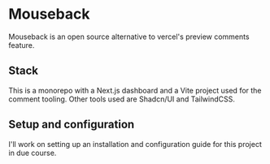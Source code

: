 # Mouseback

Mouseback is an open source alternative to vercel's preview comments feature. 

## Stack

This is a monorepo with a Next.js dashboard and a Vite project used for the comment tooling. Other tools used are Shadcn/UI and TailwindCSS.

## Setup and configuration

I'll work on setting up an installation and configuration guide for this project in due course. 
